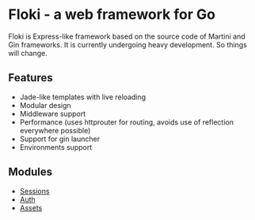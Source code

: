 # Floki - a web framework for Go

Floki is Express-like framework based on the source code of Martini and Gin frameworks. It is currently undergoing heavy development. So things will change.

## Features
* Jade-like templates with live reloading
* Modular design
* Middleware support
* Performance (uses httprouter for routing, avoids use of reflection everywhere possible)
* Support for gin launcher
* Environments support

## Modules
* [Sessions](https://github.com/go-floki/sessions)
* [Auth](https://github.com/go-floki/auth)
* [Assets](https://github.com/go-floki/assets)

